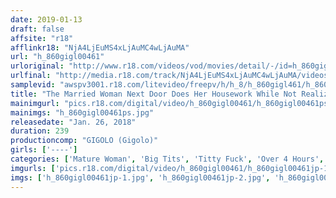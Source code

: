 ```yaml
---
date: 2019-01-13
draft: false
affsite: "r18"
afflinkr18: "NjA4LjEuMS4xLjAuMC4wLjAuMA"
url: "h_860gigl00461"
urloriginal: "http://www.r18.com/videos/vod/movies/detail/-/id=h_860gigl00461"
urlfinal: "http://media.r18.com/track/NjA4LjEuMS4xLjAuMC4wLjAuMA/videos/vod/movies/detail/-/id=h_860gigl00461"
samplevid: "awspv3001.r18.com/litevideo/freepv/h/h_8/h_860gigl461/h_860gigl461_dmb_w.mp4"
title: "The Married Woman Next Door Does Her Housework While Not Realizing That She Was Flashing Her Titties, And I Was Trying Not To Get Caught Peeping... But She Caught Me"
mainimgurl: "pics.r18.com/digital/video/h_860gigl00461/h_860gigl00461ps.jpg"
mainimgs: "h_860gigl00461ps.jpg"
releasedate: "Jan. 26, 2018"
duration: 239
productioncomp: "GIGOLO (Gigolo)"
girls: ['----']
categories: ['Mature Woman', 'Big Tits', 'Titty Fuck', 'Over 4 Hours', 'Hi-Def']
imgurls: ['pics.r18.com/digital/video/h_860gigl00461/h_860gigl00461jp-1.jpg', 'pics.r18.com/digital/video/h_860gigl00461/h_860gigl00461jp-2.jpg', 'pics.r18.com/digital/video/h_860gigl00461/h_860gigl00461jp-3.jpg', 'pics.r18.com/digital/video/h_860gigl00461/h_860gigl00461jp-4.jpg', 'pics.r18.com/digital/video/h_860gigl00461/h_860gigl00461jp-5.jpg', 'pics.r18.com/digital/video/h_860gigl00461/h_860gigl00461jp-6.jpg', 'pics.r18.com/digital/video/h_860gigl00461/h_860gigl00461jp-7.jpg', 'pics.r18.com/digital/video/h_860gigl00461/h_860gigl00461jp-8.jpg', 'pics.r18.com/digital/video/h_860gigl00461/h_860gigl00461jp-9.jpg', 'pics.r18.com/digital/video/h_860gigl00461/h_860gigl00461jp-10.jpg', 'pics.r18.com/digital/video/h_860gigl00461/h_860gigl00461jp-11.jpg', 'pics.r18.com/digital/video/h_860gigl00461/h_860gigl00461jp-12.jpg', 'pics.r18.com/digital/video/h_860gigl00461/h_860gigl00461jp-13.jpg', 'pics.r18.com/digital/video/h_860gigl00461/h_860gigl00461jp-14.jpg', 'pics.r18.com/digital/video/h_860gigl00461/h_860gigl00461jp-15.jpg', 'pics.r18.com/digital/video/h_860gigl00461/h_860gigl00461jp-16.jpg', 'pics.r18.com/digital/video/h_860gigl00461/h_860gigl00461jp-17.jpg', 'pics.r18.com/digital/video/h_860gigl00461/h_860gigl00461jp-18.jpg', 'pics.r18.com/digital/video/h_860gigl00461/h_860gigl00461jp-19.jpg', 'pics.r18.com/digital/video/h_860gigl00461/h_860gigl00461jp-20.jpg']
imgs: ['h_860gigl00461jp-1.jpg', 'h_860gigl00461jp-2.jpg', 'h_860gigl00461jp-3.jpg', 'h_860gigl00461jp-4.jpg', 'h_860gigl00461jp-5.jpg', 'h_860gigl00461jp-6.jpg', 'h_860gigl00461jp-7.jpg', 'h_860gigl00461jp-8.jpg', 'h_860gigl00461jp-9.jpg', 'h_860gigl00461jp-10.jpg', 'h_860gigl00461jp-11.jpg', 'h_860gigl00461jp-12.jpg', 'h_860gigl00461jp-13.jpg', 'h_860gigl00461jp-14.jpg', 'h_860gigl00461jp-15.jpg', 'h_860gigl00461jp-16.jpg', 'h_860gigl00461jp-17.jpg', 'h_860gigl00461jp-18.jpg', 'h_860gigl00461jp-19.jpg', 'h_860gigl00461jp-20.jpg']
---
```

